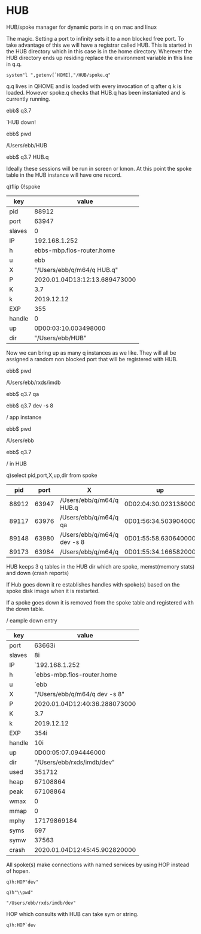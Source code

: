 # HUB
HUB/spoke manager for dynamic ports in q on mac and linux

The magic. Setting a port to infinity sets it to a non blocked free port.
To take advantage of this we will have a registrar called HUB.
This is started in the HUB directory which in this case is in the home directory.
Wherever the HUB directory ends up residing replace the environment variable in this line in q.q.

```system"l ",getenv[`HOME],"/HUB/spoke.q"```

q.q lives in QHOME and is loaded with every invocation of q after q.k is loaded.
However spoke.q checks that HUB.q has been instaniated and is currently running.

ebb$ q3.7

`HUB down!
 
ebb$ pwd

/Users/ebb/HUB

ebb$ q3.7 HUB.q

Ideally these sessions will be run in screen or kmon.
At this point the spoke table in the HUB instance will have one record.

q)flip 0!spoke

key|value
------|------------------------------
pid   | 88912                        
port  | 63947                        
slaves| 0                            
IP    | 192.168.1.252                
h     | ebbs-mbp.fios-router.home    
u     | ebb                          
X     | "/Users/ebb/q/m64/q HUB.q"   
P     | 2020.01.04D13:12:13.689473000
K     | 3.7                          
k     | 2019.12.12                   
EXP   | 355                          
handle| 0                            
up    | 0D00:03:10.003498000         
dir   | "/Users/ebb/HUB"       

Now we can bring up as many q instances as we like.
They will all be assigned a random non blocked port that will be registered with HUB.

ebb$ pwd

/Users/ebb/rxds/imdb

ebb$ q3.7 qa

ebb$ q3.7 dev -s 8

/ app instance

ebb$ pwd

/Users/ebb

ebb$ q3.7

/ in HUB

q)select pid,port,X,up,dir from spoke

pid|port|X|up|dir
-----|-----|---------------------------|--------------------|------------------------
88912|63947|/Users/ebb/q/m64/q HUB.q|0D02:04:30.023138000|/Users/ebb/HUB
89117|63976|/Users/ebb/q/m64/q qa|0D01:56:34.503904000|/Users/ebb/rxds/imdb/qa
89148|63980|/Users/ebb/q/m64/q dev -s 8|0D01:55:58.630640000|/Users/ebb/rxds/imdb/dev
89173|63984|/Users/ebb/q/m64/q|0D01:55:34.166582000|/Users/ebb

HUB keeps 3 q tables in the HUB dir which are spoke, memst(memory stats) and down (crash reports)

If Hub goes down it re establishes handles with spoke(s) based on the spoke disk image when it is restarted.

If a spoke goes down it is removed from the spoke table and registered with the down table.

/ eample down entry

key|value
------|------------------------------
port  | 63663i
slaves| 8i
IP    | `192.168.1.252
h     | `ebbs-mbp.fios-router.home
u     | `ebb
X     | "/Users/ebb/q/m64/q dev -s 8"
P     | 2020.01.04D12:40:36.288073000
K     | 3.7
k     | 2019.12.12
EXP   | 354i
handle| 10i
up    | 0D00:05:07.094446000
dir   | "/Users/ebb/rxds/imdb/dev"
used  | 351712
heap  | 67108864
peak  | 67108864
wmax  | 0
mmap  | 0
mphy  | 17179869184
syms  | 697
symw  | 37563
crash | 2020.01.04D12:45:45.902820000

All spoke(s) make connections with named services by using HOP instead of hopen.

```q)h:HOP"dev"```

```q)h"\\pwd"```

```"/Users/ebb/rxds/imdb/dev"```

HOP which consults with HUB can take sym or string.

```q)h:HOP`dev```
